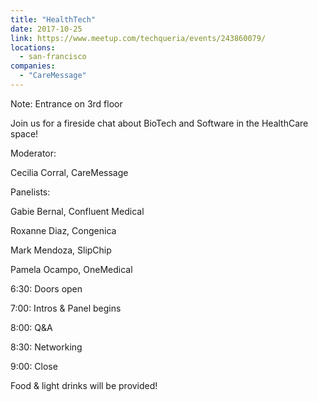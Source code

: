 ```yaml
---
title: "HealthTech"
date: 2017-10-25
link: https://www.meetup.com/techqueria/events/243860079/
locations:
  - san-francisco
companies:
  - "CareMessage"
---
```


Note: Entrance on 3rd floor

Join us for a fireside chat about BioTech and Software in the HealthCare space!

Moderator:

Cecilia Corral, CareMessage

Panelists:

Gabie Bernal, Confluent Medical

Roxanne Diaz, Congenica

Mark Mendoza, SlipChip

Pamela Ocampo, OneMedical

6:30: Doors open

7:00: Intros & Panel begins

8:00: Q&A

8:30: Networking

9:00: Close

Food & light drinks will be provided!
